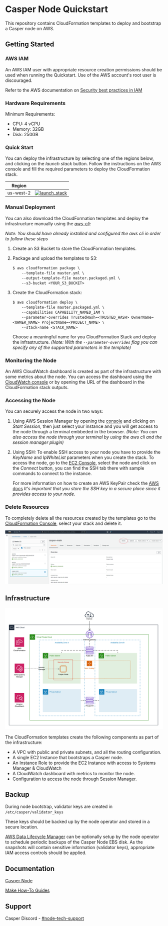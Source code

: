 # Casper Node Quickstart

This repository contains CloudFormation templates to deploy and bootstrap a Casper node on AWS.

## Getting Started


### AWS IAM

An AWS IAM user with appropriate resource creation permissions should be used when running the Quickstart. Use of the AWS account's root user is discouraged.

Refer to the AWS documentation on [Security best practices in IAM](https://docs.aws.amazon.com/IAM/latest/UserGuide/best-practices.html)

### Hardware Requirements

Minimum Requirements: 

* CPU: 4 vCPU
* Memory: 32GB
* Disk: 250GB


### Quick Start

You can deploy the infrastructure by selecting one of the regions below, and clicking on the *launch stack* button. Follow the instructions on the AWS console and fill the required parameters to deploy the CloudFormation stack.

|Region||
|-|-|
| us-west-2 | [![launch_stack](https://s3.amazonaws.com/cloudformation-examples/cloudformation-launch-stack.png)](https://console.aws.amazon.com/cloudformation/home#/stacks/new?stackName=casper-main&templateURL=https://casper-node-quickstart.s3.us-east-2.amazonaws.com/master.packaged.yml&region=us-west-2) |

### Manual Deployment

You can also download the CloudFormation templates and deploy the infrastructure manually using the *[aws-cli](https://aws.amazon.com/cli/)*:

*Note: You should have already installed and configured the aws cli in order to follow these steps*

1. Create an S3 Bucket to store the CloudFormation templates.
2. Package and upload the templates to S3:

    ```console
    $ aws cloudformation package \
        --template-file master.yml \
        --output-template-file master.packaged.yml \
        --s3-bucket <YOUR_S3_BUCKET>
    ```

3. Create the CloudFormation stack:

    ```console
    $ aws cloudformation deploy \
        --template-file master.packaged.yml \
        --capabilities CAPABILITY_NAMED_IAM \
        --parameter-overrides TrustedHash=<TRUSTED_HASH> OwnerName=<OWNER_NAME> ProjectName=<PROJECT_NAME> \
        --stack-name <STACK_NAME>
    ```

    Choose a meaningful name for you CloudFormation Stack and deploy the infrastructure. 
    *(Note: With the `--parameter-overrides` flag you can specify any of the supported parameters in the template)*


### Monitoring the Node

An AWS CloudWatch dashboard is created as part of the infrastructure with some metrics about the node. You can access the dashboard using the [CloudWatch console](https://console.aws.amazon.com/cloudwatch/home?#dashboards:) or by opening the URL of the dashboard in the CloudFormation stack outputs.

### Accessing the Node

You can securely access the node in two ways:

1. Using AWS Session Manager by opening the [console](https://console.aws.amazon.com/systems-manager/session-manager/sessions) and clicking on *Start Session*, then just select your instance and you will get access to the node through a terminal embbeded in the browser. *(Note: You can also access the node through your terminal by using the aws cli and the session manager plugin)*
2. Using SSH: To enable SSH access to your node you have to provide the *KeyName* and *IpWhiteList* parameters when you create the stack. To access the node, go to the [EC2 Console](https://console.aws.amazon.com/ec2/v2/home?#Instances:search=casper), select the node and click on the *Connect* button, you can find the SSH tab there with sample commands to connect to the instance.

    For more information on how to create an AWS KeyPair check the [AWS docs](https://docs.aws.amazon.com/AWSEC2/latest/UserGuide/ec2-key-pairs.html)
    *It's important that you store the SSH key in a secure place since it provides access to your node.*



### Delete Resources

To completely delete all the resources created by the templates go to the [CloudFormation Console](https://console.aws.amazon.com/cloudformation/home), select your stack and delete it.

![delete-stack](images/delete-stack.png)


## Infrastructure

![casper](images/casper.png)

The CloudFormation templates create the following components as part of the infrastructure:

- A VPC with public and private subnets, and all the routing configuration.
- A single EC2 Instance that bootstraps a Casper node.
- An Instance Role to provide the EC2 Instance with access to Systems Manager & CloudWatch
- A CloudWatch dashboard with metrics to monitor the node.
- Configuration to access the node through Session Manager.

## Backup

During node bootstrap, validator keys are created in `/etc/casper/validator_keys`

These keys should be backed up by the node operator and stored in a secure location. 

[AWS Data Lifecycle Manager](https://docs.aws.amazon.com/AWSEC2/latest/UserGuide/snapshot-lifecycle.html) can be optionally setup by the node operator to schedule periodic backups of the Casper Node EBS disk. As the snapshots will contain sensitive information (validator keys), appropriate IAM access controls should be applied.

## Documentation

[Casper Node](https://docs.casperlabs.io)

[Make How-To Guides](https://github.com/make-software/how-to-casperlabs)

## Support

Casper Discord - [#node-tech-support](https://discord.gg/ceXXjymY)



